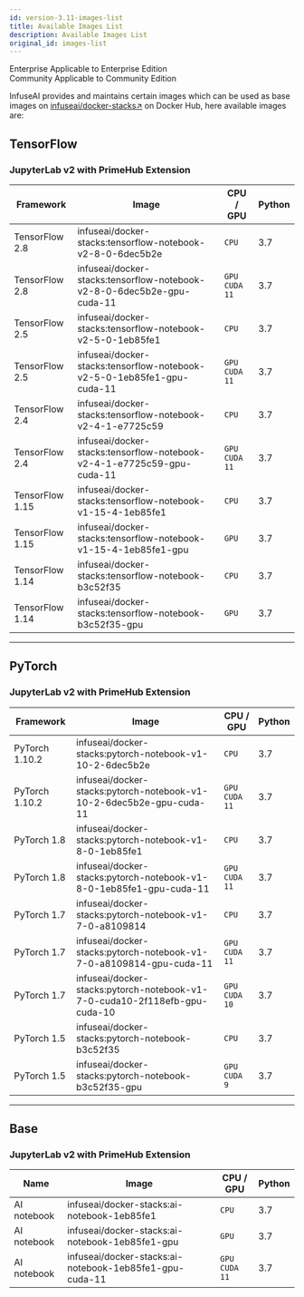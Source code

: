 ```yaml
---
id: version-3.11-images-list
title: Available Images List
description: Available Images List
original_id: images-list
---
```


<div class="label-sect">
  <div class="ee-only tooltip">Enterprise
    <span class="tooltiptext">Applicable to Enterprise Edition</span>
  </div>
  <div class="ce-only tooltip">Community
    <span class="tooltiptext">Applicable to Community Edition</span>
  </div>
</div>

InfuseAI provides and maintains certain images which can be used as base images on [infuseai/docker-stacks↗](https://hub.docker.com/r/infuseai/docker-stacks/tags) on Docker Hub, here available images are:

## TensorFlow

### JupyterLab v2 with PrimeHub Extension

|Framework|Image|CPU / GPU|Python|
|-        |-     |-     |-    |
|TensorFlow 2.8|infuseai/docker-stacks:tensorflow-notebook-v2-8-0-6dec5b2e|`CPU`|3.7|
|TensorFlow 2.8|infuseai/docker-stacks:tensorflow-notebook-v2-8-0-6dec5b2e-gpu-cuda-11|`GPU`<br/>`CUDA 11`|3.7|
|TensorFlow 2.5|infuseai/docker-stacks:tensorflow-notebook-v2-5-0-1eb85fe1|`CPU`|3.7|
|TensorFlow 2.5|infuseai/docker-stacks:tensorflow-notebook-v2-5-0-1eb85fe1-gpu-cuda-11|`GPU`<br/>`CUDA 11`|3.7|
|TensorFlow 2.4|infuseai/docker-stacks:tensorflow-notebook-v2-4-1-e7725c59|`CPU`|3.7|
|TensorFlow 2.4|infuseai/docker-stacks:tensorflow-notebook-v2-4-1-e7725c59-gpu-cuda-11|`GPU`<br/>`CUDA 11`|3.7|
|TensorFlow 1.15|infuseai/docker-stacks:tensorflow-notebook-v1-15-4-1eb85fe1|`CPU`|3.7|
|TensorFlow 1.15|infuseai/docker-stacks:tensorflow-notebook-v1-15-4-1eb85fe1-gpu|`GPU`|3.7|
|TensorFlow 1.14|infuseai/docker-stacks:tensorflow-notebook-b3c52f35|`CPU`|3.7|
|TensorFlow 1.14|infuseai/docker-stacks:tensorflow-notebook-b3c52f35-gpu|`GPU`|3.7|

---

## PyTorch

### JupyterLab v2 with PrimeHub Extension

|Framework|Image|CPU / GPU|Python|
|-   |-    |-        |-     |
|PyTorch 1.10.2|infuseai/docker-stacks:pytorch-notebook-v1-10-2-6dec5b2e|`CPU`|3.7|
|PyTorch 1.10.2|infuseai/docker-stacks:pytorch-notebook-v1-10-2-6dec5b2e-gpu-cuda-11|`GPU`<br/>`CUDA 11`|3.7|
|PyTorch 1.8|infuseai/docker-stacks:pytorch-notebook-v1-8-0-1eb85fe1|`CPU`|3.7|
|PyTorch 1.8|infuseai/docker-stacks:pytorch-notebook-v1-8-0-1eb85fe1-gpu-cuda-11|`GPU`<br/>`CUDA 11`|3.7|
|PyTorch 1.7|infuseai/docker-stacks:pytorch-notebook-v1-7-0-a8109814|`CPU`|3.7|
|PyTorch 1.7|infuseai/docker-stacks:pytorch-notebook-v1-7-0-a8109814-gpu-cuda-11|`GPU`<br/>`CUDA 11`|3.7|
|PyTorch 1.7|infuseai/docker-stacks:pytorch-notebook-v1-7-0-cuda10-2f118efb-gpu-cuda-10|`GPU`<br/>`CUDA 10`|3.7|
|PyTorch 1.5|infuseai/docker-stacks:pytorch-notebook-b3c52f35|`CPU`|3.7|
|PyTorch 1.5|infuseai/docker-stacks:pytorch-notebook-b3c52f35-gpu|`GPU`<br/>`CUDA 9`|3.7|

---

## Base

### JupyterLab v2 with PrimeHub Extension

|Name|Image|CPU / GPU|Python|
|-   |-    |-        |-     |
|AI notebook|infuseai/docker-stacks:ai-notebook-1eb85fe1|`CPU`|3.7|
|AI notebook|infuseai/docker-stacks:ai-notebook-1eb85fe1-gpu|`GPU`|3.7|
|AI notebook|infuseai/docker-stacks:ai-notebook-1eb85fe1-gpu-cuda-11|`GPU`<br>`CUDA 11`|3.7|
